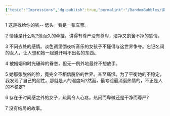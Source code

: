 ```yaml
---
{"topic":"Impressions","dg-publish":true,"permalink":"/RandomBubbles/读苏伟贞/","dgPassFrontmatter":true,"noteIcon":""}
---
```



1 这是找给你的钱-- 低头一看是一张车票。

2 情愫是什么呢?淡而久的牵挂，讲得有尊严没有尊卑，洁净又割舍不掉的感情。

3 不问去处的感情。淡色调里彻夜听音乐的女孩子不懂得与这世界争夺。忘记名词的女人，让人想和她一起避开叫不出名的东西。

4 被婚姻和时光碾碎的眷恋，但无一例外地最终不想放手。

5 她那张脱俗的脸，竟完全不相信脱俗的世界。甚至痛恨。为了平衡她的不稳定，我发现了自己的耐性。那就是人的温度吗?然而，最考验最消磨热情的，不正是人的不稳定?

6 存在于时间感之外的女子，疏离令人心疼。热闹而卑微还是干净而尊严?

7 没有结局的故事。